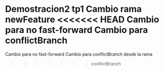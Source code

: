 Demostracion2 tp1
Cambio rama newFeature
<<<<<<< HEAD
Cambio para no fast-forward
Cambio para conflictBranch
=======
Cambio para no fast-forward 
Cambio para conflictBranch desde la rama
>>>>>>> conflictBranch
